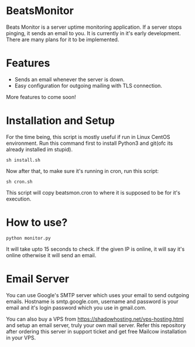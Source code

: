 # BeatsMonitor
Beats Monitor is a server uptime monitoring application. If a server stops pinging, it sends an email to you. It is currently in it's early development. There are many plans for it to be implemented.
# Features
 - Sends an email whenever the server is down.
 - Easy configuration for outgoing mailing with TLS connection.

More features to come soon!

# Installation and Setup
For the time being, this script is mostly useful if run in Linux CentOS environment. Run this command first to install Python3 and git(ofc its already installed im stupid).

`sh install.sh`

Now after that, to make sure it's running in cron, run this script:

`sh cron.sh`

This script will copy beatsmon.cron to where it is supposed to be for it's execution.

# How to use?

`python monitor.py`

It will take upto 15 seconds to check. If the given IP is online, it will say it's online otherwise it will send an email. 
# Email Server
You can use Google's SMTP server which uses your email to send outgoing emails. Hostname is smtp.google.com, username and password is your email and it's login password which you use in gmail.com. 

You can also buy a VPS from https://shadowhosting.net/vps-hosting.html and setup an email server, truly your own mail server. Refer this repository after ordering this server in support ticket and get free Mailcow installation in your VPS.
